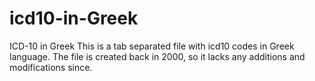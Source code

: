 # icd10-in-Greek
ICD-10 in Greek
This is a tab separated file with icd10 codes in Greek language.
The file is created back in 2000, so it lacks any additions and modifications since.
